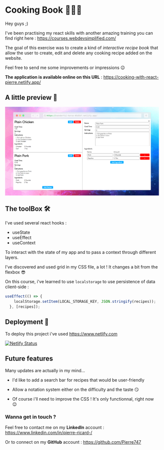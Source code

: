 
# Cooking Book 👨🏻‍🍳

Hey guys ;)

I've been practising my react skills with another amazing training you can find right here : <https://courses.webdevsimplified.com/>

The goal of this exercise was to create a kind of *interactive recipe book* that allow the user to create, edit and delete any cooking recipe added on the website.

Feel free to send me some improvements or impressions 😉

**The application is available online on this URL** : https://cooking-with-react-pierre.netlify.app/


## A little preview 🧐

<img align="center" src="screen.png" alt="screenshot" width="1000" />


## The toolBox 🛠️

I've used several react hooks :

- useState
- useEffect
- useContext

To interact with the state of my app and to pass a context through different layers.

I've discovered and used grid in my CSS file, a lot ! It changes a bit from the flexbox 😎

On this course, i've learned to use ```localstorage``` to use persistence of data client-side :

```javascript
useEffect(() => {
    localStorage.setItem(LOCAL_STORAGE_KEY, JSON.stringify(recipes));
  }, [recipes]);
```

## Deployment 🛫

To deploy this project i've used <https://www.netlify.com>

[![Netlify Status](https://api.netlify.com/api/v1/badges/d9571c7d-d9a5-4041-8520-d6be3aa90891/deploy-status)](https://app.netlify.com/sites/wonderful-horse-05d5b7/deploys)

## Future features

Many updates are actually in my mind...

- I'd like to add a search bar for recipes that would be user-friendly

- Allow a notation system either on the difficulty and the taste 😏

- Of course i'll need to improve the CSS ! It's only functionnal, right now 😉

### Wanna get in touch ?

Feel free to contact me on my **LinkedIn** account :  <https://www.linkedin.com/in/pierre-ricard-/>

Or to connect on my **GitHub** account : <https://github.com/Pierre747>
